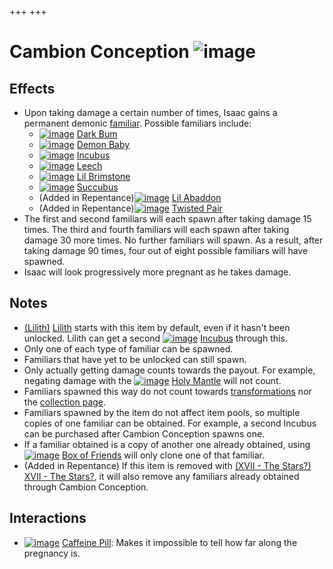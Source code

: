 +++
+++

 # Cambion Conception ![image](/image/Cambion_Conception.png) 

Effects
---------


* Upon taking damage a certain number of times, Isaac gains a permanent demonic [familiar](/wiki/Familiar "Familiar"). Possible familiars include:
	+ [![image](/image/Dark_Bum.png)](/wiki/Dark_Bum "Dark Bum") [Dark Bum](/wiki/Dark_Bum "Dark Bum")
	+ [![image](/image/Demon_Baby.png)](/wiki/Demon_Baby "Demon Baby") [Demon Baby](/wiki/Demon_Baby "Demon Baby")
	+ [![image](/image/Incubus.png)](/wiki/Incubus "Incubus") [Incubus](/wiki/Incubus "Incubus")
	+ [![image](/image/Leech.png)](/wiki/Leech "Leech") [Leech](/wiki/Leech "Leech")
	+ [![image](/image/Lil_Brimstone.png)](/wiki/Lil_Brimstone "Lil Brimstone") [Lil Brimstone](/wiki/Lil_Brimstone "Lil Brimstone")
	+ [![image](/image/Succubus.png)](/wiki/Succubus "Succubus") [Succubus](/wiki/Succubus "Succubus")
	+ (Added in Repentance)[![image](/image/Lil_Abaddon.png)](/wiki/Lil_Abaddon "Lil Abaddon") [Lil Abaddon](/wiki/Lil_Abaddon "Lil Abaddon")
	+ (Added in Repentance)[![image](/image/Twisted_Pair.png)](/wiki/Twisted_Pair "Twisted Pair") [Twisted Pair](/wiki/Twisted_Pair "Twisted Pair")
* The first and second familiars will each spawn after taking damage 15 times. The third and fourth familiars will each spawn after taking damage 30 more times. No further familiars will spawn. As a result, after taking damage 90 times, four out of eight possible familiars will have spawned.
* Isaac will look progressively more pregnant as he takes damage.


Notes
-------


* [(Lilith)](/wiki/Lilith "Lilith") [Lilith](/wiki/Lilith "Lilith") starts with this item by default, even if it hasn't been unlocked. Lilith can get a second [![image](/image/Incubus.png)](/wiki/Incubus "Incubus") [Incubus](/wiki/Incubus "Incubus") through this.
* Only one of each type of familiar can be spawned.
* Familiars that have yet to be unlocked can still spawn.
* Only actually getting damage counts towards the payout. For example, negating damage with the [![image](/image/Holy_Mantle.png)](/wiki/Holy_Mantle "Holy Mantle") [Holy Mantle](/wiki/Holy_Mantle "Holy Mantle") will not count.
* Familiars spawned this way do not count towards [transformations](/wiki/Transformation "Transformation") nor the [collection page](/wiki/Collection_page "Collection page").
* Familiars spawned by the item do not affect item pools, so multiple copies of one familiar can be obtained. For example, a second Incubus can be purchased after Cambion Conception spawns one.
* If a familiar obtained is a copy of another one already obtained, using [![image](/image/Box_of_Friends.png)](/wiki/Box_of_Friends "Box of Friends") [Box of Friends](/wiki/Box_of_Friends "Box of Friends") will only clone one of that familiar.
* (Added in Repentance) If this item is removed with [(XVII - The Stars?)](/wiki/Cards_and_Runes "XVII - The Stars?") [XVII - The Stars?](/wiki/Cards_and_Runes "Cards and Runes"), it will also remove any familiars already obtained through Cambion Conception.


Interactions
--------------


* [![image](/image/Caffeine_Pill.png)](/wiki/Caffeine_Pill "Caffeine Pill") [Caffeine Pill](/wiki/Caffeine_Pill "Caffeine Pill"): Makes it impossible to tell how far along the pregnancy is.


